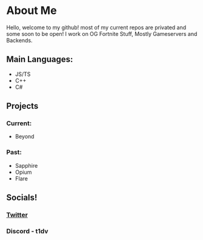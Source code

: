 # About Me

Hello, welcome to my github! most of my current repos are privated and some soon to be open!
I work on OG Fortnite Stuff, Mostly Gameservers and Backends.

## Main Languages:
- JS/TS
- C++
- C#

## Projects
### Current:
- Beyond
### Past:
- Sapphire
- Opium
- Flare

## Socials!

### [Twitter](https://twitter.com/twin1dev)

### Discord - t1dv
